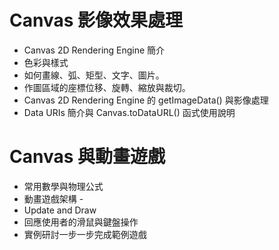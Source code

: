 # Canvas 影像效果處理 
  - Canvas 2D Rendering Engine 簡介 
  - 色彩與樣式 
  - 如何畫線、弧、矩型、文字、圖片。 
  - 作圖區域的座標位移、旋轉、縮放與裁切。 
  - Canvas 2D Rendering Engine 的 getImageData() 與影像處理 
  - Data URIs 簡介與 Canvas.toDataURL() 函式使用說明

# Canvas 與動畫遊戲 
  - 常用數學與物理公式 
  - 動畫遊戲架構 -
  - Update and Draw 
  - 回應使用者的滑鼠與鍵盤操作 
  - 實例研討一步一步完成範例遊戲